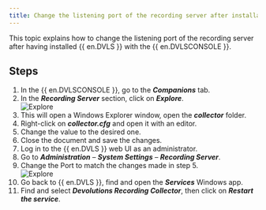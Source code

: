```yaml
---
title: Change the listening port of the recording server after installation
---
```

This topic explains how to change the listening port of the recording server after having installed {{ en.DVLS }} with the {{ en.DVLSCONSOLE }}.

## Steps
1. In the {{ en.DVLSCONSOLE }}, go to the ***Companions*** tab.
1. In the ***Recording Server*** section, click on ***Explore***.  
![Explore](https://webdevolutions.azureedge.net/docs/en/kb/KB0062.png)
1. This will open a Windows Explorer window, open the ***collector*** folder.
1. Right-click on ***collector.cfg*** and open it with an editor.
1. Change the ***<Port></Port>*** value to the desired one.
1. Close the document and save the changes.
1. Log in to the {{ en.DVLS }} web UI as an administrator.
1. Go to ***Administration*** – ***System Settings*** – ***Recording Server***.
1. Change the Port to match the changes made in step 5.  
![Explore](https://webdevolutions.azureedge.net/docs/en/kb/KB0063.png)
1. Go back to {{ en.DVLS }}, find and open the ***Services*** Windows app.
1. Find and select ***Devolutions Recording Collector***, then click on ***Restart the service***.
